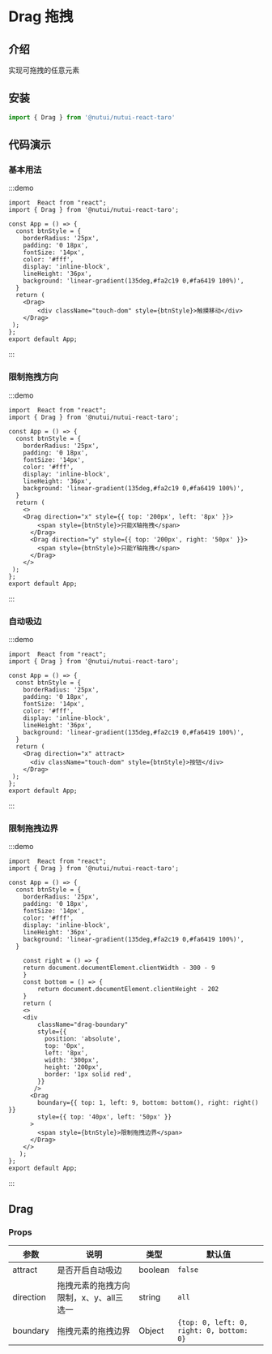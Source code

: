 # Drag 拖拽

## 介绍

实现可拖拽的任意元素

## 安装

```javascript
import { Drag } from '@nutui/nutui-react-taro'
```

## 代码演示



### 基本用法

:::demo

```tsx
import  React from "react";
import { Drag } from '@nutui/nutui-react-taro';

const App = () => {
  const btnStyle = {
    borderRadius: '25px',
    padding: '0 18px',
    fontSize: '14px',
    color: '#fff',
    display: 'inline-block',
    lineHeight: '36px',
    background: 'linear-gradient(135deg,#fa2c19 0,#fa6419 100%)',
  }
  return (
    <Drag>
        <div className="touch-dom" style={btnStyle}>触摸移动</div>
    </Drag>
 );
};
export default App;
```

:::

### 限制拖拽方向

:::demo

```tsx
import  React from "react";
import { Drag } from '@nutui/nutui-react-taro';

const App = () => {
  const btnStyle = {
    borderRadius: '25px',
    padding: '0 18px',
    fontSize: '14px',
    color: '#fff',
    display: 'inline-block',
    lineHeight: '36px',
    background: 'linear-gradient(135deg,#fa2c19 0,#fa6419 100%)',
  }
  return (
    <>
    <Drag direction="x" style={{ top: '200px', left: '8px' }}>
        <span style={btnStyle}>只能X轴拖拽</span>
      </Drag>
      <Drag direction="y" style={{ top: '200px', right: '50px' }}>
        <span style={btnStyle}>只能Y轴拖拽</span>
      </Drag>
    </>
 );
};
export default App;
```

:::

### 自动吸边

:::demo

```tsx
import  React from "react";
import { Drag } from '@nutui/nutui-react-taro';

const App = () => {
  const btnStyle = {
    borderRadius: '25px',
    padding: '0 18px',
    fontSize: '14px',
    color: '#fff',
    display: 'inline-block',
    lineHeight: '36px',
    background: 'linear-gradient(135deg,#fa2c19 0,#fa6419 100%)',
  }
  return (
    <Drag direction="x" attract>
      <div className="touch-dom" style={btnStyle}>按钮</div>
    </Drag>
 );
};
export default App;
```

:::

### 限制拖拽边界
:::demo

```tsx
import  React from "react";
import { Drag } from '@nutui/nutui-react-taro';

const App = () => {
  const btnStyle = {
    borderRadius: '25px',
    padding: '0 18px',
    fontSize: '14px',
    color: '#fff',
    display: 'inline-block',
    lineHeight: '36px',
    background: 'linear-gradient(135deg,#fa2c19 0,#fa6419 100%)',
  }
  
    const right = () => {
    return document.documentElement.clientWidth - 300 - 9
    }
    const bottom = () => {
        return document.documentElement.clientHeight - 202
    }
    return (
    <>
    <div
        className="drag-boundary"
        style={{
          position: 'absolute',
          top: '0px',
          left: '8px',
          width: '300px',
          height: '200px',
          border: '1px solid red',
        }}
       />
      <Drag
        boundary={{ top: 1, left: 9, bottom: bottom(), right: right() }}
        style={{ top: '40px', left: '50px' }}
      >
        <span style={btnStyle}>限制拖拽边界</span>
      </Drag>
    </>
   );
};
export default App;
```

:::

## Drag

### Props

| 参数 | 说明 | 类型 | 默认值 |
| --------------- | ----------------------------- | ------- | ------ |
| attract | 是否开启自动吸边 | boolean | `false` |
| direction | 拖拽元素的拖拽方向限制，x、y、all三选一 | string |`all` |
| boundary | 拖拽元素的拖拽边界 | Object | `{top: 0, left: 0, right: 0, bottom: 0}` |

